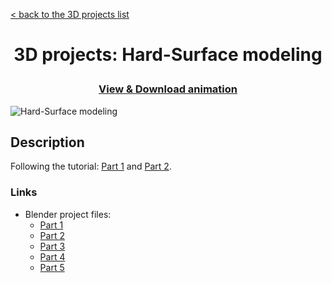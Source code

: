 [&lt; back to the 3D projects list](../ "3D projects list")

<h1><p align="center">3D projects: Hard-Surface modeling</p></h1>

<h3><p align="center"><a href="Hard-Surface modeling.mp4" title="View & Download animation">View & Download animation</a></p></h3>

![Hard-Surface modeling](Hard-Surface&#32;modeling.gif "Hard-Surface modeling")

## Description

Following the tutorial: [Part 1](https://www.youtube.com/watch?v=q7fCWyEhSGw) and [Part 2](https://www.youtube.com/watch?v=u3G01woL6ZI).

### Links

-   Blender project files:
	-	[Part 1](Part1.blend "Download Blender project file")
	-	[Part 2](Part2.blend "Download Blender project file")
	-	[Part 3](Part3.blend "Download Blender project file")
	-	[Part 4](Part4.blend "Download Blender project file")
	-	[Part 5](Part5.blend "Download Blender project file")
